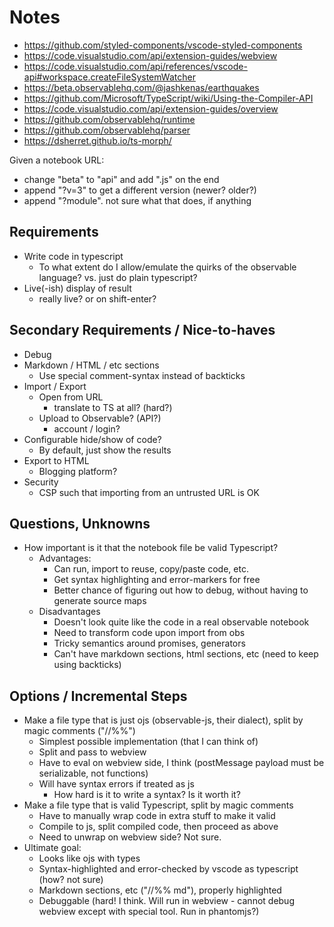 # Notes

- https://github.com/styled-components/vscode-styled-components
- https://code.visualstudio.com/api/extension-guides/webview
- https://code.visualstudio.com/api/references/vscode-api#workspace.createFileSystemWatcher
- https://beta.observablehq.com/@jashkenas/earthquakes
- https://github.com/Microsoft/TypeScript/wiki/Using-the-Compiler-API
- https://code.visualstudio.com/api/extension-guides/overview
- https://github.com/observablehq/runtime
- https://github.com/observablehq/parser
- https://dsherret.github.io/ts-morph/


Given a notebook URL:

- change "beta" to "api" and add ".js" on the end
- append "?v=3" to get a different version (newer? older?)
- append "?module". not sure what that does, if anything


## Requirements

- Write code in typescript
  - To what extent do I allow/emulate the quirks of the observable language? vs. just do plain typescript?
- Live(-ish) display of result
  - really live? or on shift-enter?

## Secondary Requirements / Nice-to-haves

- Debug
- Markdown / HTML / etc sections
  - Use special comment-syntax instead of backticks
- Import / Export
  - Open from URL
    - translate to TS at all? (hard?)
  - Upload to Observable? (API?)
    - account / login?
- Configurable hide/show of code?
  - By default, just show the results
- Export to HTML
  - Blogging platform?
- Security
  - CSP such that importing from an untrusted URL is OK

## Questions, Unknowns

- How important is it that the notebook file be valid Typescript?
  - Advantages:
    - Can run, import to reuse, copy/paste code, etc.
    - Get syntax highlighting and error-markers for free
    - Better chance of figuring out how to debug, without having to generate source maps
  - Disadvantages
    - Doesn't look quite like the code in a real observable notebook
    - Need to transform code upon import from obs
    - Tricky semantics around promises, generators
    - Can't have markdown sections, html sections, etc (need to keep using backticks)

## Options / Incremental Steps

- Make a file type that is just ojs (observable-js, their dialect), split by magic comments ("//%%")
  - Simplest possible implementation (that I can think of)
  - Split and pass to webview
  - Have to eval on webview side, I think (postMessage payload must be serializable, not functions)
  - Will have syntax errors if treated as js
    - How hard is it to write a syntax? Is it worth it?
- Make a file type that is valid Typescript, split by magic comments
  - Have to manually wrap code in extra stuff to make it valid
  - Compile to js, split compiled code, then proceed as above
  - Need to unwrap on webview side? Not sure.
- Ultimate goal:
  - Looks like ojs with types
  - Syntax-highlighted and error-checked by vscode as typescript (how? not sure)
  - Markdown sections, etc ("//%% md"), properly highlighted
  - Debuggable (hard! I think. Will run in webview - cannot debug webview except with special tool. Run in phantomjs?)

